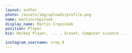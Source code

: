 ```yaml
---
layout: author
photo: /assets/img/uploads/profile.png
name: martincrepinsek
display_name: Martin Črepinšek
position: Player
bio: Hockey Player, ... , Scount, Computer science ...

instagram_username: crep_8
---
```


